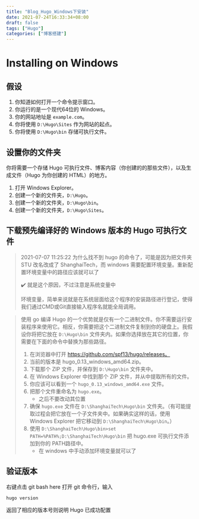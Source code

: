 ```yaml
---
title: "Blog_Hugo_Windows下安装"
date: 2021-07-24T16:33:34+08:00
draft: false
tags: ["Hugo"]
categories: ["博客搭建"]
---
```


# Installing on Windows

## 假设

1. 你知道如何打开一个命令提示窗口。
2. 你运行的是一个现代64位的 Windows。
3. 你的网站地址是 `example.com`。
4. 你将使用 `D:\Hugo\Sites` 作为网站的起点。
5. 你将使用 `D:\Hugo\bin` 存储可执行文件。

## 设置你的文件夹

你将需要一个存储 Hugo 可执行文件、博客内容（你创建的的那些文件），以及生成文件（Hugo 为你创建的 HTML）的地方。

1. 打开 Windows Explorer。
2. 创建一个新的文件夹，`D:\Hugo`。
3. 创建一个新的文件夹，`D:\Hugo\bin`。
4. 创建一个新的文件夹，`D:\Hugo\Sites`。

## 下载预先编译好的 Windows 版本的 Hugo 可执行文件

> 2021-07-07 11:25:22 为什么找不到 hugo 的命令了，可能是因为把文件夹 STU 改名改成了 ShanghaiTech，而 windows 需要配置环境变量。重新配置环境变量中的路径应该就可以了
>
> :heavy_check_mark: 就是这个原因，不过注意是系统变量中
>
> 环境变量，简单来说就是在系统层面给这个程序的安装路径进行登记，使得我们通过CMD或Git直接输入程序名就能全局调用。

> 使用 go 编译 Hugo 的一个优势就是仅有一个二进制文件。你不需要运行安装程序来使用它。相反，你需要把这个二进制文件复制到你的硬盘上。我假设你将把它放在 `D:\Hugo\bin` 文件夹内。如果你选择放在其它的位置，你需要在下面的命令中替换为那些路径。
>
> 1. 在浏览器中打开 https://github.com/spf13/hugo/releases。
> 2. 当前的版本是 hugo_0.13_windows_amd64.zip。
> 3. 下载那个 ZIP 文件，并保存到 `D:\Hugo\bin` 文件夹中。
> 4. 在 Windows Explorer 中找到那个 ZIP 文件，并从中提取所有的文件。
> 5. 你应该可以看到一个 `hugo_0.13_windows_amd64.exe` 文件。
> 6. 把那个文件重命名为 `hugo.exe`。
>    + 之后不要改动其位置
> 7. 确保 `hugo.exe` 文件在 `D:\ShanghaiTech\Hugo\bin` 文件夹。（有可能提取过程会把它放在一个子文件夹中。如果确实这样的话，使用 Windows Explorer 把它移动到 `D:\ShanghaiTech\Hugo\bin`。）
> 8. 使用 `D:\ShanghaiTech\Hugo\bin>set PATH=%PATH%;D:\ShanghaiTech\Hugo\bin` 把 hugo.exe 可执行文件添加到你的 PATH路径中。
>    + 在 windows 中手动添加环境变量就可以了

## 验证版本 

右键点击 git bash here 打开 git 命令行，输入

```
hugo version
```

返回了相应的版本号则说明 Hugo 已成功配置
